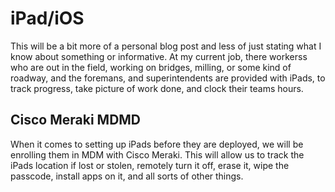 # iPad/iOS

This will be a bit more of a personal blog post and less of just stating what I know about something or informative. At my current job, there workerss who are out in the field, working on bridges, milling, or some kind of roadway, and the foremans, and superintendents are provided with iPads, to track progress, take picture of work done, and clock their teams hours.

## Cisco Meraki MDMD
When it comes to setting up iPads before they are deployed, we will be enrolling them in MDM with Cisco Meraki. This will allow us to track the iPads location if lost or stolen, remotely turn it off, erase it, wipe the passcode, install apps on it, and all sorts of other things.
